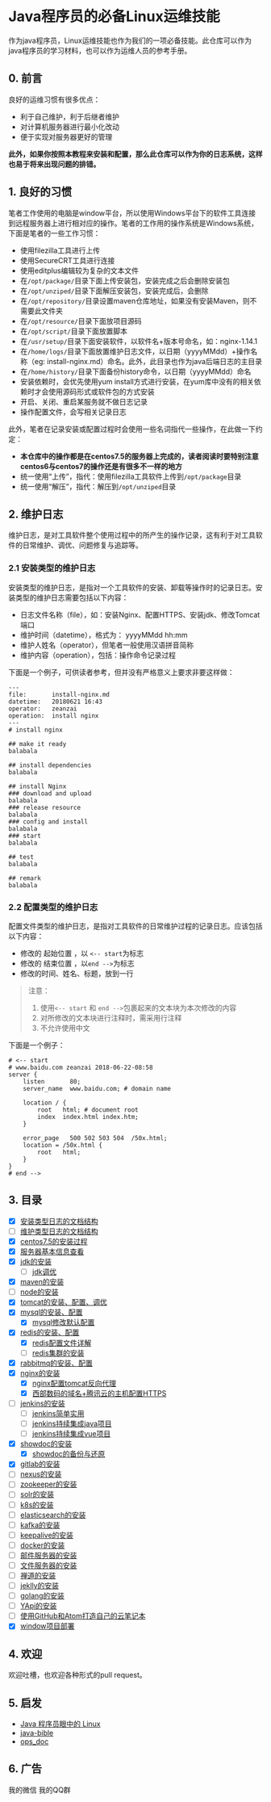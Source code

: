 # Java程序员的必备Linux运维技能
作为java程序员，Linux运维技能也作为我们的一项必备技能。此仓库可以作为java程序员的学习材料，也可以作为运维人员的参考手册。

## 0. 前言
良好的运维习惯有很多优点：

- 利于自己维护，利于后继者维护
- 对计算机服务器进行最小化改动
- 便于实现对服务器更好的管理

**此外，如果你按照本教程来安装和配置，那么此仓库可以作为你的日志系统，这样也易于将来出现问题的排错。**

## 1. 良好的习惯
笔者工作使用的电脑是window平台，所以使用Windows平台下的软件工具连接到远程服务器上进行相对应的操作。笔者的工作用的操作系统是Windows系统，下面是笔者的一些工作习惯：

- 使用filezilla工具进行上传
- 使用SecureCRT工具进行连接
- 使用editplus编辑较为复杂的文本文件
- 在`/opt/package/`目录下面上传安装包，安装完成之后会删除安装包
- 在`/opt/unziped/`目录下面解压安装包，安装完成后，会删除
- 在`/opt/repository/`目录设置maven仓库地址，如果没有安装Maven，则不需要此文件夹
- 在`/opt/resource/`目录下面放项目源码
- 在`/opt/script/`目录下面放置脚本
- 在`/usr/setup/`目录下面安装软件，以软件名+版本号命名，如：nginx-1.14.1
- 在`/home/logs/`目录下面放置维护日志文件，以日期（yyyyMMdd）+操作名称（eg: install-nginx.md）命名。此外，此目录也作为java后端日志的主目录
- 在`/home/history/`目录下面备份history命令，以日期（yyyyMMdd）命名
- 安装依赖时，会优先使用yum install方式进行安装，在yum库中没有的相关依赖时才会使用源码形式或软件包的方式安装
- 开启、关闭、重启某服务就不做日志记录
- 操作配置文件，会写相关记录日志

此外，笔者在记录安装或配置过程时会使用一些名词指代一些操作，在此做一下约定：

- **本仓库中的操作都是在centos7.5的服务器上完成的，读者阅读时要特别注意centos6与centos7的操作还是有很多不一样的地方**
- 统一使用“上传”，指代：使用filezilla工具软件上传到`/opt/package`目录
- 统一使用“解压”，指代：解压到`/opt/unziped`目录

## 2. 维护日志
维护日志，是对工具软件整个使用过程中的所产生的操作记录，这有利于对工具软件的日常维护、调优、问题修复与追踪等。

### 2.1 安装类型的维护日志
安装类型的维护日志，是指对一个工具软件的安装、卸载等操作时的记录日志。安装类型的维护日志需要包括以下内容：

- 日志文件名称（file），如：安装Nginx、配置HTTPS、安装jdk、修改Tomcat端口
- 维护时间（datetime），格式为： yyyyMMdd hh:mm
- 维护人姓名（operator），但笔者一般使用汉语拼音简称
- 维护内容（operation），包括：操作命令记录过程

下面是一个例子，可供读者参考，但并没有严格意义上要求非要这样做：
```
---
file:		install-nginx.md
datetime:	20180621 16:43
operator:	zeanzai
operation:	install nginx
---
# install nginx

## make it ready
balabala

## install dependencies
balabala

## install Nginx
### download and upload
balabala
### release resource
balabala
### config and install
balabala
### start
balabala

## test
balabala

## remark
balabala
```

### 2.2 配置类型的维护日志
配置文件类型的维护日志，是指对工具软件的日常维护过程的记录日志。应该包括以下内容：

- 修改的 起始位置 ，以 `<-- start`为标志
- 修改的 结束位置 ，以`end -->`为标志
- 修改的时间、姓名、标题，放到一行

> 注意：<br/>
> 1. 使用`<-- start` 和 `end -->`包裹起来的文本块为本次修改的内容
> 2. 对所修改的文本块进行注释时，需采用行注释
> 3. 不允许使用中文<br/>

下面是一个例子：
```shell
# <-- start
# www.baidu.com zeanzai 2018-06-22-08:58
server {
    listen       80;
    server_name  www.baidu.com; # domain name

    location / {
        root   html; # document root
        index  index.html index.htm;
    }

    error_page   500 502 503 504  /50x.html;
    location = /50x.html {
        root   html;
    }
}
# end -->
```

## 3. 目录
- [x] [安装类型日志的文档结构](https://github.com/zeanzai/Java-Linux/blob/master/markdown/content-architecture.md)
- [ ] [维护类型日志的文档结构]()
- [x] [centos7.5的安装过程](https://github.com/zeanzai/Java-Linux/blob/master/markdown/cento7.5-install-tutorial.md)
- [x] [服务器基本信息查看](https://github.com/zeanzai/Java-Linux/blob/master/markdown/centos7.5-basic-information.md)
- [x] [jdk的安装](https://github.com/zeanzai/Java-Linux/blob/master/markdown/install-jdk.md)
    - [ ] [jdk调优]()
- [x] [maven的安装](https://github.com/zeanzai/Java-Linux/blob/master/markdown/install-maven.md)
- [ ] [node的安装]()
- [x] [tomcat的安装、配置、调优](https://github.com/zeanzai/Java-Linux/blob/master/markdown/install-tomcat.md)
- [x] [mysql的安装、配置](https://github.com/zeanzai/Java-Linux/blob/master/markdown/install-mysql.md)
    - [x] [mysql修改默认配置](https://github.com/zeanzai/Java-Linux/blob/master/markdown/mysql5.7-configure.md)
- [x] [redis的安装、配置](https://github.com/zeanzai/Java-Linux/blob/master/markdown/install-redis.md)
    - [x] [redis配置文件详解](https://github.com/zeanzai/Java-Linux/blob/master/markdown/redis3.0-configFile.md)
    - [ ] [redis集群的安装]()
- [x] [rabbitmq的安装、配置](https://github.com/zeanzai/Java-Linux/blob/master/markdown/install-rabbitMQ.md)
- [x] [nginx的安装](https://github.com/zeanzai/Java-Linux/blob/master/markdown/install-Nginx.md)
    - [x] [nginx配置tomcat反向代理](https://github.com/zeanzai/Java-Linux/blob/master/markdown/nginx-tomcat.md)
    - [x] [西部数码的域名+腾讯云的主机配置HTTPS](https://github.com/zeanzai/Java-Linux/blob/master/markdown/west.cn-https-config.md)
- [ ] [jenkins的安装]()
    - [ ] [jenkins简单实用]()
    - [ ] [jenkins持续集成java项目]()
    - [ ] [jenkins持续集成vue项目]()
- [x] [showdoc的安装](https://github.com/zeanzai/Java-Linux/blob/master/markdown/install-showdoc.md)
    - [x] [showdoc的备份与还原](https://github.com/zeanzai/Java-Linux/blob/master/markdown/move-showdoc.md)
- [x] [gitlab的安装](https://github.com/zeanzai/Java-Linux/blob/master/markdown/install-gitlab.md)
- [ ] [nexus的安装]()
- [ ] [zookeeper的安装]()
- [ ] [solr的安装]()
- [ ] [k8s的安装]()
- [ ] [elasticsearch的安装]()
- [ ] [kafka的安装]()
- [ ] [keepalive的安装]()
- [ ] [docker的安装]()
- [ ] [邮件服务器的安装]()
- [ ] [文件服务器的安装]()
- [ ] [禅道的安装]()
- [ ] [jeklly的安装]()
- [ ] [golang的安装]()
- [ ] [YApi的安装]()
- [ ] [使用GitHub和Atom打造自己的云笔记本]()
- [x] [window项目部署]()

## 4. 欢迎
欢迎吐槽，也欢迎各种形式的pull request。

## 5. 启发

- [Java 程序员眼中的 Linux](https://github.com/judasn/Linux-Tutorial)
- [java-bible](https://github.com/biezhi/java-bible)
- [ops_doc](https://github.com/liquanzhou/ops_doc)

## 6. 广告
我的微信
我的QQ群
